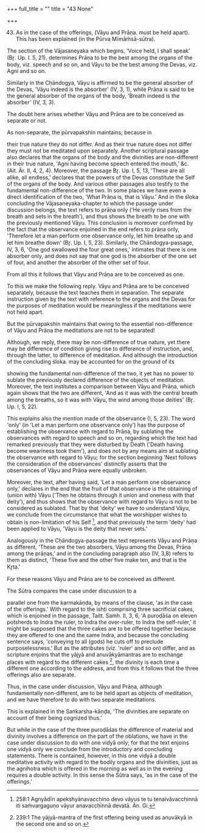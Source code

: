 +++
full_title = ""
title = "43 None"

+++


43. As in the case of the offerings, (Vāyu and Prāṇa. must be held apart). This has been explained (in the Pūrva Mīmāṁsā-sūtra).

The section of the Vājasaneyaka which begins, 'Voice held, I shall speak' (Br̥. Up. I. 5, 21). determines Prāṇa to be the best among the organs of the body, viz. speech and so on, and Vāyu to be the best among the Devas, viz. Agni and so on.

Similarly in the Cḥāndogya, Vāyu is affirmed to be the general absorber of the Devas, 'Vāyu indeed is the absorber' (IV, 3, 1), while Prāṇa is said to be the general absorber of the organs of the body, 'Breath indeed is the absorber' (IV, 3, 3).

The doubt here arises whether Vāyu and Prāṇa are to be conceived as separate or not.

As non-separate, the pūrvapakshin maintains; because in

their true nature they do not differ. And as their true nature does not differ they must not be meditated upon separately. Another scriptural passage also declares that the organs of the body and the divinities are non-different in their true nature, 'Agni having become speech entered the mouth,' &c. (Ait. Ār. II, 4, 2, 4). Moreover, the passage Br̥. Up. I, 5, 13, 'These are all alike, all endless,' declares that the powers of the Devas constitute the Self of the organs of the body. And various other passages also testify to the fundamental non-difference of the two. In some places we have even a direct identification of the two, 'What Prāṇa is, that is Vāyu.' And in the śloka concluding the Vājasaneyaka-chapter to which the passage under discussion belongs, the text refers to prāṇa only ('He verily rises from the breath and sets in the breath'), and thus shows the breath to be one with the previously mentioned Vāyu. This conclusion is moreover confirmed by the fact that the observance enjoined in the end refers to prāṇa only, 'Therefore let a man perform one observance only, let him breathe up and let him breathe down' (Br̥. Up. I, 5, 23). Similarly, the Cḥāndogya-passage, IV, 3, 6, 'One god swallowed the four great ones,' intimates that there is one absorber only, and does not say that one god is the absorber of the one set of four, and another the absorber of the other set of four.

From all this it follows that Vāyu and Prāṇa are to be conceived as one.

To this we make the following reply. Vāyu and Prāṇa are to be conceived separately, because the text teaches them in separation. The separate instruction given by the text with reference to the organs and the Devas for the purposes of meditation would be meaningless if the meditations were not held apart.

But the pūrvapakshin maintains that owing to the essential non-difference of Vāyu and Prāṇa the meditations are not to be separated!

Although, we reply, there may be non-difference of true nature, yet there may be difference of condition giving rise to difference of instruction, and, through the latter, to difference of meditation. And although the introduction of the concluding śloka. may be accounted for on the ground of its

showing the fundamental non-difference of the two, it yet has no power to sublate the previously declared difference of the objects of meditation. Moreover, the text institutes a comparison between Vāyu and Prāṇa, which again shows that the two are different, 'And as it was with the central breath among the breaths, so it was with Vāyu, the wind among those deities' (Br̥. Up. I, 5, 22).

This explains also the mention made of the observance (I, 5, 23). The word 'only' (in 'Let a man perform one observance only') has the purpose of establishing the observance with regard to Prāṇa, by sublating the observances with regard to speech and so on, regarding which the text had remarked previously that they were disturbed by Death ('Death having become weariness took them'), and does not by any means aim at sublating the observance with regard to Vāyu; for the section beginning 'Next follows the consideration of the observances' distinctly asserts that the observances of Vāyu and Prāṇa were equally unbroken.

Moreover, the text, after having said, 'Let a man perform one observance only,' declares in the end that the fruit of that observance is the obtaining of (union with) Vāyu ('Then he obtains through it union and oneness with that deity'), and thus shows that the observance with regard to Vāyu is not to be considered as sublated. That by that 'deity' we have to understand Vāyu, we conclude from the circumstance that what the worshipper wishes to obtain is non-limitation of his Self [^fn_163], and that previously the term 'deity' had been applied to Vāyu, 'Vāyu is the deity that never sets.'

Analogously in the Cḥāndogya-passage the text represents Vāyu and Prāṇa as different, 'These are the two absorbers, Vāyu among the Devas, Prāṇa among the prāṇas,' and in the concluding paragraph also (IV, 3,8) refers to them as distinct, 'These five and the other five make ten, and that is the Kr̥ta.'

For these reasons Vāyu and Prāṇa are to be conceived as different.

[^fn_163]: 258:1 Agnyādīn apekshyānavaccḥino devo vāyus te tu tenaivāvaccḥinnā iti saṁvargaguṇo vāyur anavaccḥinnā devatā. Ān. Gi.

The Sūtra compares the case under discussion to a

parallel one from the karmakāṇḍa, by means of the clause, 'as in the case of the offerings.' With regard to the ishṭi comprising three sacrificial cakes, which is enjoined in the passage, Taitt. Saṁh. II, 3, 6, 'A puroḍāśa on eleven potsherds to Indra the ruler, to Indra the over-ruler, to Indra the self-ruler,' it might be supposed that the three cakes are to be offered together because they are offered to one and the same Indra, and because the concluding sentence says, 'conveying to all (gods) he cuts off to preclude purposelessness.' But as the attributes (viz. 'ruler' and so on) differ, and as scripture enjoins that the yājyā and anuvākyāmantras are to exchange places with regard to the different cakes [^fn_164], the divinity is each time a different one according to the address, and from this it follows that the three offerings also are separate.

Thus, in the case under discussion, Vāyu and Prāṇa, although fundamentally non-different, are to be held apart as objects of meditation, and we have therefore to do with two separate meditations.

This is explained in the Saṅkarsha-kāṇḍa, 'The divinities are separate on account of their being cognized thus.'

[^fn_164]: 239:1 The yājyā-mantra of the first offering being used as anuvākyā in the second one and so on.

But while in the case of the three puroḍāśas the difference of material and divinity involves a difference on the part of the oblations, we have in the case under discussion to do with one vidyā only; for that the text enjoins one vidyā only we conclude from the introductory and concluding statements. There is contained, however, in this one vidyā a double meditative activity with regard to the bodily organs and the divinities, just as the agnihotra which is offered in the morning as well as in the evening requires a double activity. In this sense the Sūtra says, 'as in the case of the offerings.'

